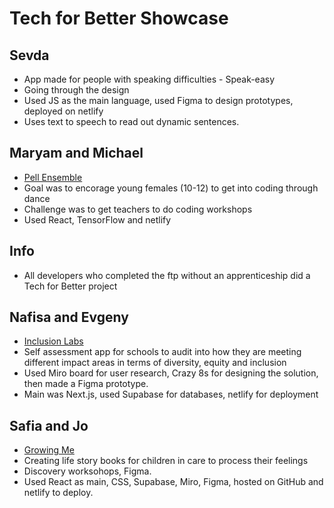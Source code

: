 # Tech for Better Showcase

## Sevda

- App made for people with speaking difficulties - Speak-easy
- Going through the design
- Used JS as the main language, used Figma to design prototypes, deployed on netlify
- Uses text to speech to read out dynamic sentences.

## Maryam and Michael

- [Pell Ensemble](https://pellensemble.netlify.app)
- Goal was to encorage young females (10-12) to get into coding through dance
- Challenge was to get teachers to do coding workshops
- Used React, TensorFlow and netlify

## Info

- All developers who completed the ftp without an apprenticeship did a Tech for Better project

## Nafisa and Evgeny

- [Inclusion Labs](https://inclusionlabs.netlify.app)
- Self assessment app for schools to audit into how they are meeting different impact areas in terms of diversity, equity and inclusion
- Used Miro board for user research, Crazy 8s for designing the solution, then made a Figma prototype.
- Main was Next.js, used Supabase for databases, netlify for deployment

## Safia and Jo

- [Growing Me](https://growing-me.netlify.app)
- Creating life story books for children in care to process their feelings
- Discovery worksohops, Figma.
- Used React as main, CSS, Supabase, Miro, Figma, hosted on GitHub and netlify to deploy.
